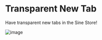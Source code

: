 # Transparent New Tab
Have transparent new tabs in the Sine Store!

![image](https://raw.githubusercontent.com/CosmoCreeper/Zen-Themes/refs/heads/main/SuperPins/image.png)

